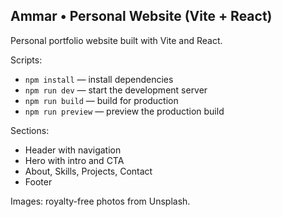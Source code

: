 ## Ammar • Personal Website (Vite + React)

Personal portfolio website built with Vite and React.

Scripts:

- `npm install` — install dependencies
- `npm run dev` — start the development server
- `npm run build` — build for production
- `npm run preview` — preview the production build

Sections:

- Header with navigation
- Hero with intro and CTA
- About, Skills, Projects, Contact
- Footer

Images: royalty-free photos from Unsplash.
